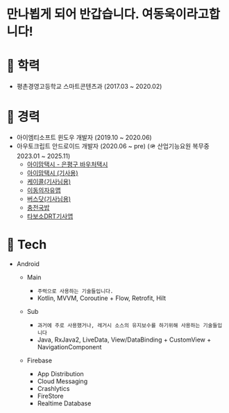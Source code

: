 # 만나뵙게 되어 반갑습니다. 여동욱이라고합니다!

# 📖 학력
- 평촌경영고등학교 스마트콘텐츠과 (2017.03 ~ 2020.02)

# 💼 경력
 - 아이엠티소프트 윈도우 개발자 (2019.10 ~ 2020.06)
 - 아우토크립트 안드로이드 개발자 (2020.06 ~ pre) (🪖 산업기능요원 복무중 2023.01 ~ 2025.11)
     - [아이맘택시 - 은평구 바우처택시](https://play.google.com/store/apps/details?id=com.autocrypt.mi.namu.pax)
     - [아이맘택시 (기사용)](https://play.google.com/store/apps/details?id=com.autocrypt.mi.namu.dvr)
     - [케이콜(기사님용)](https://play.google.com/store/apps/details?id=com.autocrypt.mi.kcalldvr)
     - [이동의자유맵](https://play.google.com/store/apps/details?id=com.autocrypt.mi.bf2u.barrierfree)
     - [버스닷(기사님용)](https://play.google.com/store/apps/details?id=com.autocrypt.mi.busdot.dvr&hl=ko&gl=US)
     - [충전국밥](https://play.google.com/store/apps/details?id=com.autocrypt.mi.evservice)
     - [타보소DRT기사앱](https://play.google.com/store/apps/details?id=com.autocrypt.mi.scph.drtdvr) 

# 🔧 Tech
- Android
   - Main
      - `주력으로 사용하는 기술들입니다.`
      - Kotlin, MVVM, Coroutine + Flow, Retrofit, Hilt
   - Sub
      - `과거에 주로 사용했거나, 레거시 소스의 유지보수를 하기위해 사용하는 기술들입니다`
      - Java, RxJava2, LiveData, View/DataBinding + CustomView + NavigationComponent
     
   - Firebase
      - App Distribution
      - Cloud Messaging
      - Crashlytics
      - FireStore
      - Realtime Database
